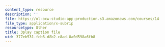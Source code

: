 ```yaml
---
content_type: resource
description: ''
file: https://ol-ocw-studio-app-production.s3.amazonaws.com/courses/14-772-development-economics-macroeconomics-spring-2013/377eb531fcb6d8b2c8ad8a0d598a6fb8_ONO1anWuNOk.srt
file_type: application/x-subrip
resourcetype: Other
title: 3play caption file
uid: 377eb531-fcb6-d8b2-c8ad-8a0d598a6fb8
---
```

